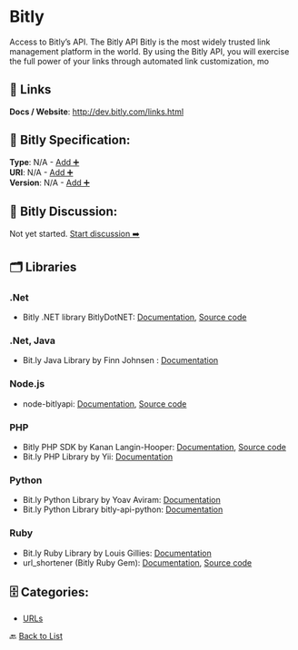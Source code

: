 # Bitly

Access to Bitly’s API. The Bitly API Bitly is the most widely trusted link management platform in the world. By using the Bitly API, you will exercise the full power of your links through automated link customization, mo

##  🔗 Links
**Docs / Website**: http://dev.bitly.com/links.html

## 🧬 Bitly Specification:
**Type**: N/A - [Add ➕](https://github.com/apis-list/apis-list/edit/main/apis.yaml#L1674)  
**URI**: N/A - [Add ➕](https://github.com/apis-list/apis-list/edit/main/apis.yaml#L1674)  
**Version**: N/A - [Add ➕](https://github.com/apis-list/apis-list/edit/main/apis.yaml#L1674)

## 💬 Bitly Discussion:
Not yet started. [Start discussion ➡️](https://github.com/apis-list/apis-list/discussions/new)

## 🗂️ Libraries
### .Net
- Bitly .NET library BitlyDotNET: [Documentation](http://dev.bitly.com/code_libraries.html), [Source code](https://code.google.com/p/bitly-dot-net/)
### .Net, Java
-  Bit.ly Java Library by Finn Johnsen : [Documentation](https://github.com/finnjohnsen/BitlyAndroid)
### Node.js
- node-bitlyapi: [Documentation](https://www.npmjs.org/package/node-bitlyapi), [Source code](https://github.com/nkirby/node-bitlyapi)
### PHP
- Bitly PHP SDK by Kanan Langin-Hooper: [Documentation](https://packagist.org/packages/kananlanginhooper/bitly-api-php), [Source code](https://github.com/kananlanginhooper/bitly-api-php)
- Bit.ly PHP Library by Yii: [Documentation](http://www.yiiframework.com/extension/bitly-url-shortener)
### Python
- Bit.ly Python Library by Yoav Aviram: [Documentation](https://code.google.com/p/python-bitly/)
- Bit.ly Python Library bitly-api-python: [Documentation](https://github.com/bitly/bitly-api-python)
### Ruby
- Bit.ly Ruby Library by Louis Gillies: [Documentation](https://github.com/playgood/get_shorty)
- url_shortener (Bitly Ruby Gem): [Documentation](http://rdoc.info/github/nas/url_shortener), [Source code](https://github.com/nas/url_shortener)


## 🗄️ Categories:
- [URLs](https://github.com/apis-list/apis-list#urls-)

🔙  [Back to List](https://github.com/apis-list/apis-list)
